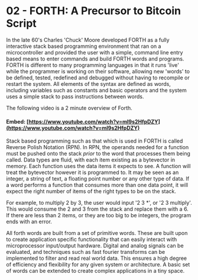 # 02 - FORTH: A Precursor to Bitcoin Script

In the late 60's Charles 'Chuck' Moore developed FORTH as a fully interactive stack based programming environment that ran on a microcontroller and provided the user with a simple, command line entry based means to enter commands and build FORTH words and programs. FORTH is different to many programming languages in that it runs 'live' while the programmer is working on their software, allowing new 'words' to be defined, tested, redefined and debugged without having to recompile or restart the system. All elements of the syntax are defined as words, including variables such as constants and basic operators and the system uses a simple stack to pass instructions between words.

The following video is a 2 minute overview of Forth.

#### Embed: [https://www.youtube.com/watch?v=ml9s2HfpDZY](https://www.youtube.com/watch?v=ml9s2HfpDZY)

Stack based programming such as that which is used in FORTH is called Reverse Polish Notation (RPN). In RPN, the operands needed for a function must be pushed onto the stack _prior_ to the word that processes them being called. Data types are fluid, with each item existing as a bytevector in memory. Each function uses the data items it expects to see. A function will treat the bytevector however it is programmed to. It may be seen as an integer, a string of text, a floating point number or any other type of data. If a word performs a function that consumes more than one data point, it will expect the right number of items of the right types to be on the stack.

For example, to multiply 2 by 3, the user would input '2 3 \*', or '2 3 multiply'. This would consume the 2 and 3 from the stack and replace them with a 6. If there are less than 2 items, or they are too big to be integers, the program ends with an error.&#x20;

All forth words are built from a set of primitive words. These are built upon to create application specific functionality that can easily interact with microprocessor input/output hardware. Digital and analog signals can be evaluated, and techniques such as fast fourier transforms can be implemented to filter and read real world data. This ensures a high degree of efficiency and flexibility for any given system or architecture. A basic set of words can be extended to create complex applications in a tiny space.
